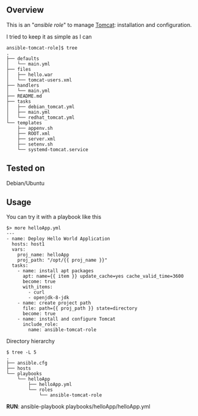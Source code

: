 ## Overview

This is an "*ansible role*" to manage [Tomcat](http://tomcat.apache.org/): installation and configuration.

I tried to keep it as simple as I can

~~~
ansible-tomcat-role]$ tree
.
├── defaults
│   └── main.yml
├── files
│   ├── hello.war
│   └── tomcat-users.xml
├── handlers
│   └── main.yml
├── README.md
├── tasks
│   ├── debian_tomcat.yml
│   ├── main.yml
│   └── redhat_tomcat.yml
└── templates
    ├── appenv.sh
    ├── ROOT.xml
    ├── server.xml
    ├── setenv.sh
    └── systemd-tomcat.service
~~~

## Tested on

Debian/Ubuntu

## Usage

You can try it with a playbook like this

~~~
$> more helloApp.yml
---
- name: Deploy Hello World Application
  hosts: host1
  vars:
    proj_name: helloApp
    proj_path: "/opt/{{ proj_name }}"
  tasks:
    - name: install apt packages
      apt: name={{ item }} update_cache=yes cache_valid_time=3600
      become: true
      with_items:
        - curl
        - openjdk-8-jdk
    - name: create project path
      file: path={{ proj_path }} state=directory
      become: true
    - name: install and configure Tomcat
      include_role:
        name: ansible-tomcat-role
~~~

Directory hierarchy

~~~
$ tree -L 5
.
├── ansible.cfg
├── hosts
└── playbooks
    └── helloApp
        ├── helloApp.yml
        └── roles
            └── ansible-tomcat-role
~~~

**RUN**:
ansible-playbook playbooks/helloApp/helloApp.yml
